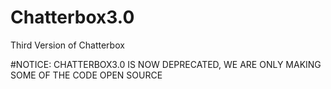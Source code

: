 # Chatterbox3.0
Third Version of Chatterbox



#NOTICE: CHATTERBOX3.0 IS NOW DEPRECATED, WE ARE ONLY MAKING SOME OF THE CODE OPEN SOURCE
